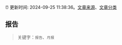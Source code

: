 :alarm_clock: 更新时间: 2024-09-25 11:38:36。[文章来源](/README.md)、[文章分类](/TAGS.md)

## 报告


> 关键字：`报告`、`月报`




